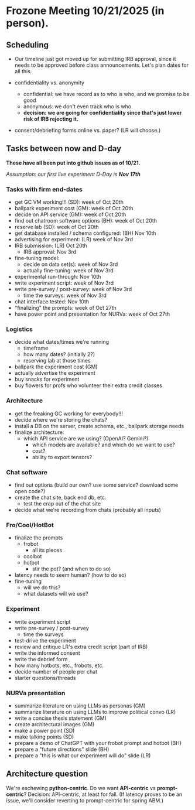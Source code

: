 # Frozone Meeting 10/21/2025 (in person).

## Scheduling

* Our timeline just got moved up for submitting IRB approval, since it needs to
  be approved before class announcements. Let's plan dates for all this.

* confidentiality vs. anonymity
    * confidential: we have record as to who is who, and we promise to be good
    * anonymous: we don't even track who is who.
    * **decision: we are going for confidentiality since that's just
      lower risk of IRB rejecting it.**
* consent/debriefing forms online vs. paper? (LR will choose.)


## Tasks between now and D-day

**These have all been put into github issues as of 10/21.**

_Assumption: our first live experiment D-Day is **Nov 17th**_

### Tasks with firm end-dates

- get GC VM working!!! (SD): week of Oct 20th
- ballpark experiment cost (GM): week of Oct 20th
- decide on API service (GM): week of Oct 20th
- find out chatroom software options (BH): week of Oct 20th
- reserve lab (SD): week of Oct 20th
- get database installed / schema configured: (BH) Nov 10th
- advertising for experiment: (LR) week of Nov 3rd
- IRB submission: (LR) Oct 20th
    - IRB approval: Nov 3rd
- fine-tuning model: 
    - decide on data set(s): week of Nov 3rd
    - actually fine-tuning: week of Nov 3rd
- experimental run-through: Nov 10th
- write experiment script: week of Nov 3rd
- write pre-survey / post-survey: week of Nov 3rd
    - time the surveys: week of Nov 3rd
- chat interface tested: Nov 10th
- "finalizing" the prompts: week of Oct 27th
- have power point and presentation for NURVa: week of Oct 27th

### Logistics
* decide what dates/times we're running
    * timeframe
    * how many dates? (initially 2?)
    * reserving lab at those times
* ballpark the experiment cost (GM)
* actually advertise the experiment
* buy snacks for experiment
* buy flowers for profs who volunteer their extra credit classes

### Architecture
* get the freaking GC working for everybody!!!
* decide where we're storing the chats?
* install a DB on the server, create schema, etc., ballpark storage needs
* finalize architecture:
    * which API service are we using? (OpenAI? Gemini?)
        * which models are available? and which do we want to use?
        * cost?
        * ability to export tensors?

### Chat software
* find out options (build our own? use some service? download some open code?)
* create the chat site, back end db, etc.
    * test the crap out of the chat site
* decide what we're recording from chats (probably all inputs)

### Fro/Cool/HotBot
* finalize the prompts
    * frobot
        * all its pieces
    * coolbot
    * hotbot
        * stir the pot? (and when to do so)
* latency needs to seem human? (how to do so)
* fine-tuning 
    * will we do this?
    * what datasets will we use?

### Experiment
* write experiment script
* write pre-survey / post-survey
    * time the surveys
* test-drive the experiment
* review and critique LR's extra credit script (part of IRB)
* write the informed consent
* write the debrief form
* how many hotbots, etc., frobots, etc.
* decide number of people per chat
* starter questions/threads

### NURVa presentation

* summarize literature on using LLMs as personas (GM)
* summarize literature on using LLMs to improve political convo (LR)
* write a concise thesis statement (GM)
* create architectural images (GM)
* make a power point (SD)
* make talking points (SD)
* prepare a demo of ChatGPT with your frobot prompt and hotbot (BH)
* prepare a "future directions" slide (BH)
* prepare a "this is what our experiment will do" slide (LR)


## Architecture question

We're eschewing **python-centric**. Do we want **API-centric** vs
**prompt-centric**? Decision: API-centric, at least for fall. (If latency
proves to be an issue, we'll consider reverting to prompt-centric for spring
ABM.)

